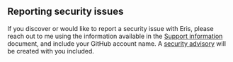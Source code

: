 ## Reporting security issues

If you discover or would like to report a security issue with Eris, please
reach out to me using the information available in the [Support
information](https://github.com/thoughtpolice/eris/blob/master/.github/SUPPORT.md)
document, and include your GitHub account name. A [security
advisory](https://help.github.com/en/articles/about-maintainer-security-advisories)
will be created with you included.

